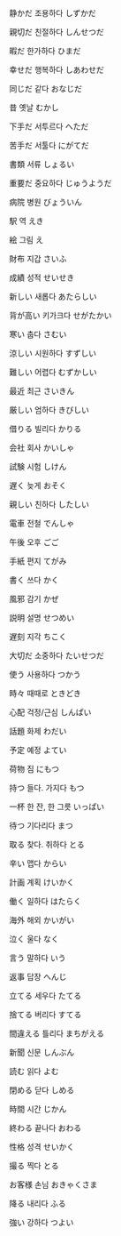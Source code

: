 静かだ		조용하다	しずかだ

親切だ	친절하다	しんせつだ

暇だ		한가하다	ひまだ

幸せだ	행복하다	しあわせだ

同じだ	같다		おなじだ

昔		옛날		むかし

下手だ	서투르다	へただ

苦手だ	서툴다	にがてだ

書類		서류		しょるい

重要だ	중요하다	じゅうようだ


病院		병원 		びょういん


駅		역		えき

絵		그림		え

財布		지갑		さいふ

成績		성적		せいせき

新しい	새롭다	あたらしい

背が高い	키가크다	せがたかい

寒い		춥다		さむい

涼しい	시원하다	すずしい

難しい	어렵다	むずかしい

最近		최근		さいきん

厳しい		엄하다	きびしい

借りる	빌리다	かりる

会社		회사		かいしゃ

試験		시험		しけん

遅く		늦게		おそく

親しい	친하다	したしい

電車		전철		でんしゃ

午後		오후		ごご

手紙		편지		てがみ

書く		쓰다		かく

風邪		감기		かぜ

説明		설명		せつめい

遅刻		지각		ちこく

大切だ	소중하다	たいせつだ

使う		사용하다	つかう

時々		때때로	ときどき

心配		걱정/근심	しんぱい

話題		화제		わだい

予定		예정		よてい

荷物		짐		にもつ

持つ		들다. 가지다 もつ

一杯		한 잔, 한 그릇 	いっぱい

待つ		기다리다		まつ

取る		찾다. 취하다	とる

辛い		맵다		からい

計画		계획		けいかく

働く		일하다	はたらく

海外		해외		かいがい

泣く		울다		なく

言う		말하다	いう

返事		답장		へんじ

立てる	세우다	たてる


捨てる	버리다	すてる

間違える	틀리다 	まちがえる

新聞		신문		しんぶん

読む		읽다		よむ

閉める	닫다		しめる

時間		시간		じかん

終わる	끝나다	おわる

性格		성격		せいかく

撮る		찍다		とる

お客様	손님		おきゃくさま

降る		내리다	ふる

強い		강하다	つよい




